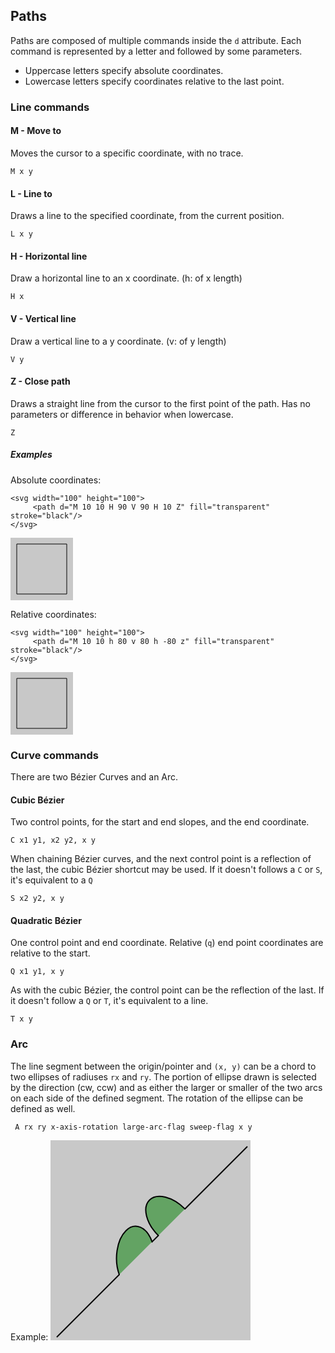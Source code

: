 <!-- PREAMBLE -->
<style>
svg { background-color: rgb(200, 200, 200); }
</style>
<!-- PREAMBLE -->

## Paths
Paths are composed of multiple commands inside the `d` attribute.
Each command is represented by a letter and followed by some parameters.

- Uppercase letters specify absolute coordinates.
- Lowercase letters specify coordinates relative to the last point.

### Line commands

#### M - Move to
Moves the cursor to a specific coordinate, with no trace.
```
M x y
```

#### L - Line to
Draws a line to the specified coordinate, from the current position.
```
L x y
```

#### H - Horizontal line
Draw a horizontal line to an x coordinate. (h: of x length)
```
H x
```

#### V - Vertical line
Draw a vertical line to a y coordinate. (v: of y length)
```
V y
```

#### Z - Close path
Draws a straight line from the cursor to the first point of the path.
Has no parameters or difference in behavior when lowercase.
```
Z
```

##### Examples
Absolute coordinates:
```
<svg width="100" height="100">
     <path d="M 10 10 H 90 V 90 H 10 Z" fill="transparent" stroke="black"/>
</svg>
```
<svg width="100" height="100">
     <path d="M 10 10 H 90 V 90 H 10 Z" fill="transparent" stroke="black"/>
</svg>

Relative coordinates:
```
<svg width="100" height="100">
     <path d="M 10 10 h 80 v 80 h -80 z" fill="transparent" stroke="black"/>
</svg>
```
<svg width="100" height="100">
     <path d="M 10 10 h 80 v 80 h -80 z" fill="transparent" stroke="black"/>
</svg>

### Curve commands

There are two Bézier Curves and an Arc.

#### Cubic Bézier
Two control points, for the start and end slopes, and the end coordinate.
```
C x1 y1, x2 y2, x y
```

When chaining Bézier curves, and the next control point is a reflection of the
last, the cubic Bézier shortcut may be used. If it doesn't follows a `C` or `S`,
it's equivalent to a `Q`
```
S x2 y2, x y
```

#### Quadratic Bézier
One control point and end coordinate.
Relative (`q`) end point coordinates are relative to the start.
```
Q x1 y1, x y
```

As with the cubic Bézier, the control point can be the reflection of the last.
If it doesn't follow a `Q` or `T`, it's equivalent to a line.
```
T x y
```

### Arc

The line segment between the origin/pointer and `(x, y)`
can be a chord to two ellipses of radiuses `rx` and `ry`.
The portion of ellipse drawn is selected by the direction (cw, ccw) and as either
the larger or smaller of the two arcs on each side of the defined segment.
The rotation of the ellipse can be defined as well.
```
 A rx ry x-axis-rotation large-arc-flag sweep-flag x y
```

Example:
<svg width="320" height="320" xmlns="http://www.w3.org/2000/svg">
  <path d="M 10 315
           L 110 215
           A 30 50 0 0 1 162.55 162.45
           L 172.55 152.45
           A 30 50 -45 0 1 215.1 109.9
           L 315 10" stroke="black" fill="green" stroke-width="2" fill-opacity="0.5"/>
</svg>



